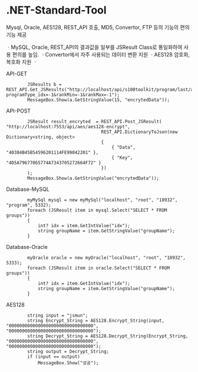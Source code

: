 # .NET-Standard-Tool
Mysql, Oracle, AES128, REST_API 호출, MD5, Convertor, FTP 등의 기능의 편의 기능 제공

ㆍMySQL, Oracle, REST_API의 결과값을 일부를 JSResult Class로 통일화하여 사용 편의를 높임.
ㆍConvertor에서 자주 사용되는 데이터 변환 지원
ㆍAES128 암호화, 복호화 지원
ㆍ





API-GET

            JSResults b = REST_API.Get_JSResults("http://localhost/api/s100toolkit/program/last/all?programType_idx=-1&rankMin=-1&rankMax=-1");
            MessageBox.Show(a.GetStringValue(15, "encrytedData"));


API-POST

            JSResult result_encryted  = REST_API.Post_JSResult(   "http://localhost:7553/api/aes/aes128-encrypt", 
                                        REST_API.DictionaryToJson(new Dictionary<string, object>
                                        {
                                            { "Data", "40384B45B54596201114FE99042201" },
                                            { "Key", "4D5A79677065774A7343705272664F72" }
                                        })
            );
            MessageBox.Show(a.GetStringValue("encrytedData"));
            
Database-MySQL

            myMySql mysql = new myMySql("localhost", "root", "18932", "program", 5332);
            foreach (JSResult item in mysql.Select("SELECT * FROM groups"))
            {
                int? idx = item.GetIntValue("idx");                
                string groupName = item.GetStringValue("groupName");
            }
						
Database-Oracle

            myOracle oracle = new myOracle("localhost", "root", "18932", 5333);            
            foreach (JSResult item in oracle.Select("SELECT * FROM groups"))
            {
                int? idx = item.GetIntValue("idx");
                string groupName = item.GetStringValue("groupName");
            }

AES128

            string input = "jsmun";
            string Encrypt_String = AES128.Encrypt_String(input, "00000000000000000000000000000000", "00000000000000000000000000000000");
            string Decrypt_String = AES128.Decrypt_String(Encrypt_String, "00000000000000000000000000000000", "00000000000000000000000000000000");
            string output = Decrypt_String;
            if (input == output)
                MessageBox.Show("성공");





